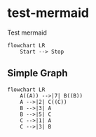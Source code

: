 # test-mermaid
Test mermaid

```mermaid
flowchart LR
    Start --> Stop
```

## Simple Graph

```mermaid
flowchart LR
    A((A)) -->|7| B((B))
    A -->|2| C((C))
    B -->|3| A
    B -->|5| C
    C -->|1| A
    C -->|3| B
```
